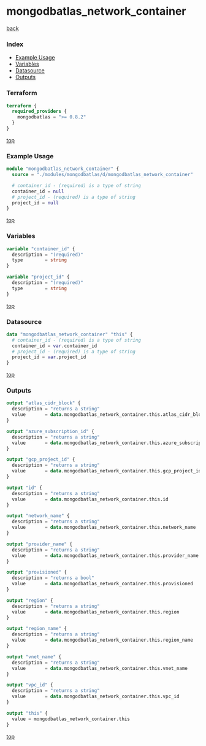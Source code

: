 # mongodbatlas_network_container

[back](../mongodbatlas.md)

### Index

- [Example Usage](#example-usage)
- [Variables](#variables)
- [Datasource](#datasource)
- [Outputs](#outputs)

### Terraform

```terraform
terraform {
  required_providers {
    mongodbatlas = ">= 0.8.2"
  }
}
```

[top](#index)

### Example Usage

```terraform
module "mongodbatlas_network_container" {
  source = "./modules/mongodbatlas/d/mongodbatlas_network_container"

  # container_id - (required) is a type of string
  container_id = null
  # project_id - (required) is a type of string
  project_id = null
}
```

[top](#index)

### Variables

```terraform
variable "container_id" {
  description = "(required)"
  type        = string
}

variable "project_id" {
  description = "(required)"
  type        = string
}
```

[top](#index)

### Datasource

```terraform
data "mongodbatlas_network_container" "this" {
  # container_id - (required) is a type of string
  container_id = var.container_id
  # project_id - (required) is a type of string
  project_id = var.project_id
}
```

[top](#index)

### Outputs

```terraform
output "atlas_cidr_block" {
  description = "returns a string"
  value       = data.mongodbatlas_network_container.this.atlas_cidr_block
}

output "azure_subscription_id" {
  description = "returns a string"
  value       = data.mongodbatlas_network_container.this.azure_subscription_id
}

output "gcp_project_id" {
  description = "returns a string"
  value       = data.mongodbatlas_network_container.this.gcp_project_id
}

output "id" {
  description = "returns a string"
  value       = data.mongodbatlas_network_container.this.id
}

output "network_name" {
  description = "returns a string"
  value       = data.mongodbatlas_network_container.this.network_name
}

output "provider_name" {
  description = "returns a string"
  value       = data.mongodbatlas_network_container.this.provider_name
}

output "provisioned" {
  description = "returns a bool"
  value       = data.mongodbatlas_network_container.this.provisioned
}

output "region" {
  description = "returns a string"
  value       = data.mongodbatlas_network_container.this.region
}

output "region_name" {
  description = "returns a string"
  value       = data.mongodbatlas_network_container.this.region_name
}

output "vnet_name" {
  description = "returns a string"
  value       = data.mongodbatlas_network_container.this.vnet_name
}

output "vpc_id" {
  description = "returns a string"
  value       = data.mongodbatlas_network_container.this.vpc_id
}

output "this" {
  value = mongodbatlas_network_container.this
}
```

[top](#index)